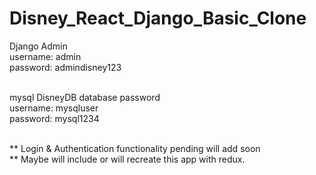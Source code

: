 # Disney_React_Django_Basic_Clone

Django Admin<br>
username: admin<br>
password: admindisney123<br><br>


mysql DisneyDB database password<br>
username: mysqluser<br>
password: mysql1234<br><br>

** Login & Authentication functionality pending will add soon<br>
** Maybe will include or will recreate this app with redux.<br>
